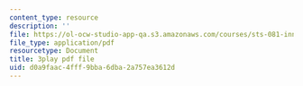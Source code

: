 ```yaml
---
content_type: resource
description: ''
file: https://ol-ocw-studio-app-qa.s3.amazonaws.com/courses/sts-081-innovation-systems-for-science-technology-energy-manufacturing-and-health-spring-2017/d0a9faac4fff9bba6dba2a757ea3612d_RDvMzWDzZkc.pdf
file_type: application/pdf
resourcetype: Document
title: 3play pdf file
uid: d0a9faac-4fff-9bba-6dba-2a757ea3612d
---
```

